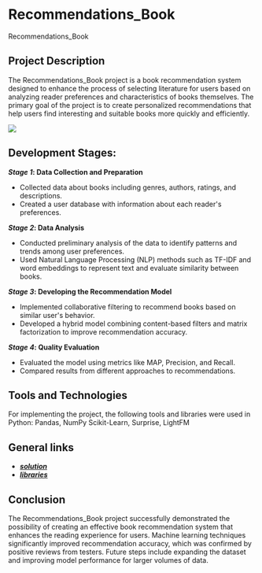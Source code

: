 # Recommendations_Book
Recommendations_Book

## Project Description
The Recommendations_Book project is a book recommendation system designed to enhance the process of selecting literature for users based on analyzing reader preferences and characteristics of books themselves. The primary goal of the project is to create personalized recommendations that help users find interesting and suitable books more quickly and efficiently.

<img src="https://mk.mosreg.ru/upload/files/8/c/8cfCbJE1GyBKpOwsKxMOuel3GNb3ariMHfbSZaFVVnTfdOmwDvFnoouWtQ4UhUg95jVWvv5sWVwTECVBtDjiviY3A5flm6y7.jpg">

## Development Stages:

***Stage 1*: Data Collection and Preparation**
* Collected data about books including genres, authors, ratings, and descriptions.
* Created a user database with information about each reader's preferences.

***Stage 2*: Data Analysis**
* Conducted preliminary analysis of the data to identify patterns and trends among user preferences.
* Used Natural Language Processing (NLP) methods such as TF-IDF and word embeddings to represent text and evaluate similarity between books.

***Stage 3*: Developing the Recommendation Model**
* Implemented collaborative filtering to recommend books based on similar user's behavior.
* Developed a hybrid model combining content-based filters and matrix factorization to improve recommendation accuracy.

***Stage 4*: Quality Evaluation**
* Evaluated the model using metrics like MAP, Precision, and Recall.
* Compared results from different approaches to recommendations.

## Tools and Technologies
For implementing the project, the following tools and libraries were used in Python:
Pandas, NumPy Scikit-Learn, Surprise, LightFM


## General links
* ***[solution](https://github.com/esta1d/Recommendations_Book/blob/main/book_rec.ipynb)***
* ***[libraries](https://github.com/esta1d/Recommendations_Book/blob/main/requirements.txt)***


## Conclusion
The Recommendations_Book project successfully demonstrated the possibility of creating an effective book recommendation system that enhances the reading experience for users. Machine learning techniques significantly improved recommendation accuracy, which was confirmed by positive reviews from testers. Future steps include expanding the dataset and improving model performance for larger volumes of data.